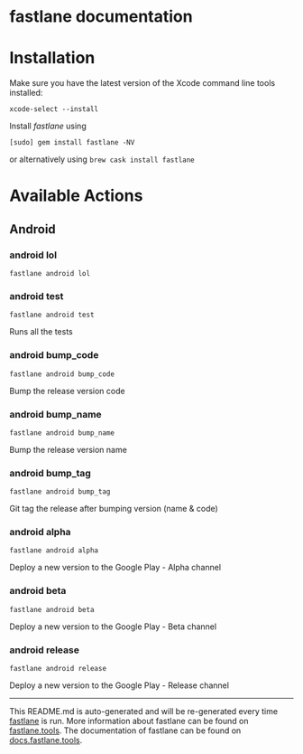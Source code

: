fastlane documentation
================
# Installation

Make sure you have the latest version of the Xcode command line tools installed:

```
xcode-select --install
```

Install _fastlane_ using
```
[sudo] gem install fastlane -NV
```
or alternatively using `brew cask install fastlane`

# Available Actions
## Android
### android lol
```
fastlane android lol
```

### android test
```
fastlane android test
```
Runs all the tests
### android bump_code
```
fastlane android bump_code
```
Bump the release version code
### android bump_name
```
fastlane android bump_name
```
Bump the release version name
### android bump_tag
```
fastlane android bump_tag
```
Git tag the release after bumping version (name & code)
### android alpha
```
fastlane android alpha
```
Deploy a new version to the Google Play - Alpha channel
### android beta
```
fastlane android beta
```
Deploy a new version to the Google Play - Beta channel
### android release
```
fastlane android release
```
Deploy a new version to the Google Play - Release channel

----

This README.md is auto-generated and will be re-generated every time [fastlane](https://fastlane.tools) is run.
More information about fastlane can be found on [fastlane.tools](https://fastlane.tools).
The documentation of fastlane can be found on [docs.fastlane.tools](https://docs.fastlane.tools).
